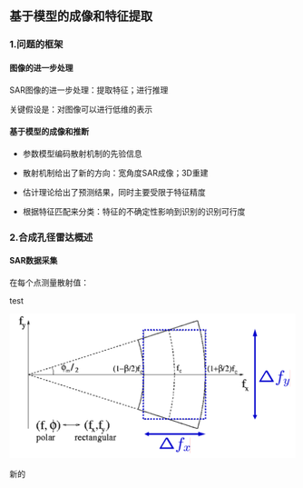 ## 基于模型的成像和特征提取

### 1.问题的框架

#### 图像的进一步处理

SAR图像的进一步处理：提取特征；进行推理

关键假设是：对图像可以进行低维的表示

#### 基于模型的成像和推断

- 参数模型编码散射机制的先验信息

- 散射机制给出了新的方向：宽角度SAR成像；3D重建

- 估计理论给出了预测结果，同时主要受限于特征精度

- 根据特征匹配来分类：特征的不确定性影响到识别的识别可行度

### 2.合成孔径雷达概述

#### SAR数据采集

在每个点测量散射值：

test

![image-20210730004952486](基于模型的成像和特征提取.assets/image-20210730004952486.png)

新的
